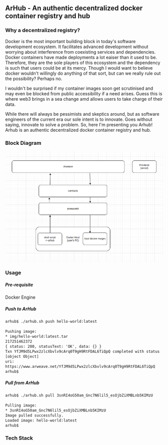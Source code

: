 ## ArHub - An authentic decentralized docker container registry and hub

### Why a decentralized registry?

Docker is the most important building block in today's software development ecosystem. It facilitates advanced development without worrying about interference from coexisting services and dependencies. Docker containers have made deployments a lot eaiser than it used to be. Therefore, they are the sole players of this ecosystem and the dependency is such that users could be at its mercy. Though I would want to believe docker wouldn't willingly do anything of that sort, but can we really rule out the possibility? Perhaps no. 

I wouldn't be surprised if my container images soon get scrutinised and may even be blocked from public accessibility if a need arises. Guess this is where web3 brings in a sea change amd allows users to take charge of their data. 

While there will always be pessimists and skeptics around, but as software engineers of the current era our sole intent is to innovate. Goes without saying, innovate to solve a problem. So, here I'm presenting you Arhub! Arhub is an authentic decentralized docker container registry and hub.

### Block Diagram

![block diagram](Arhub-Architecture.png)

### Usage

##### Pre-requisite
Docker Engine 

##### Push to ArHub
```
arhub$ ./arhub.sh push hello-world:latest

Pushing image:
* img/hello-world:latest.tar
217251462372
{ status: 200, statusText: 'OK', data: {} }
Txn YfJM9d5LPwx2zlcXbvlv9cArq0T9gH9RtFDAL6TiQpQ completed with status [object Object]
uri: https://www.arweave.net/YfJM9d5LPwx2zlcXbvlv9cArq0T9gH9RtFDAL6TiQpQ
arhub$
```

##### Pull from ArHub
```
arhub$ ./arhub.sh pull 3snRI4oG50am_Gnc7N6lil5_esOjbZiXMBLnb5KIMzU

Pulling image:
* 3snRI4oG50am_Gnc7N6lil5_esOjbZiXMBLnb5KIMzU
Image pulled successfully.
Loaded image: hello-world:latest
arhub$

```

### Tech Stack





